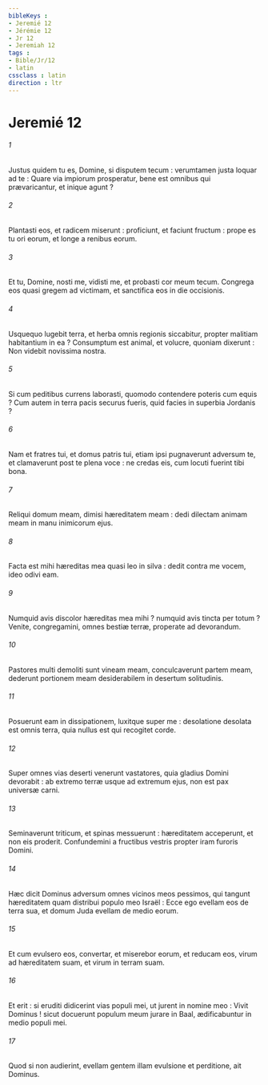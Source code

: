 ```yaml
---
bibleKeys : 
- Jeremié 12
- Jérémie 12
- Jr 12
- Jeremiah 12
tags : 
- Bible/Jr/12
- latin
cssclass : latin
direction : ltr
---
```


# Jeremié 12

###### 1
Justus quidem tu es, Domine, si disputem tecum : verumtamen justa loquar ad te : Quare via impiorum prosperatur, bene est omnibus qui prævaricantur, et inique agunt ?
###### 2
Plantasti eos, et radicem miserunt : proficiunt, et faciunt fructum : prope es tu ori eorum, et longe a renibus eorum.
###### 3
Et tu, Domine, nosti me, vidisti me, et probasti cor meum tecum. Congrega eos quasi gregem ad victimam, et sanctifica eos in die occisionis.
###### 4
Usquequo lugebit terra, et herba omnis regionis siccabitur, propter malitiam habitantium in ea ? Consumptum est animal, et volucre, quoniam dixerunt : Non videbit novissima nostra.
###### 5
Si cum peditibus currens laborasti, quomodo contendere poteris cum equis ? Cum autem in terra pacis securus fueris, quid facies in superbia Jordanis ?
###### 6
Nam et fratres tui, et domus patris tui, etiam ipsi pugnaverunt adversum te, et clamaverunt post te plena voce : ne credas eis, cum locuti fuerint tibi bona.
###### 7
Reliqui domum meam, dimisi hæreditatem meam : dedi dilectam animam meam in manu inimicorum ejus.
###### 8
Facta est mihi hæreditas mea quasi leo in silva : dedit contra me vocem, ideo odivi eam.
###### 9
Numquid avis discolor hæreditas mea mihi ? numquid avis tincta per totum ? Venite, congregamini, omnes bestiæ terræ, properate ad devorandum.
###### 10
Pastores multi demoliti sunt vineam meam, conculcaverunt partem meam, dederunt portionem meam desiderabilem in desertum solitudinis.
###### 11
Posuerunt eam in dissipationem, luxitque super me : desolatione desolata est omnis terra, quia nullus est qui recogitet corde.
###### 12
Super omnes vias deserti venerunt vastatores, quia gladius Domini devorabit : ab extremo terræ usque ad extremum ejus, non est pax universæ carni.
###### 13
Seminaverunt triticum, et spinas messuerunt : hæreditatem acceperunt, et non eis proderit. Confundemini a fructibus vestris propter iram furoris Domini.
###### 14
Hæc dicit Dominus adversum omnes vicinos meos pessimos, qui tangunt hæreditatem quam distribui populo meo Israël : Ecce ego evellam eos de terra sua, et domum Juda evellam de medio eorum.
###### 15
Et cum evulsero eos, convertar, et miserebor eorum, et reducam eos, virum ad hæreditatem suam, et virum in terram suam.
###### 16
Et erit : si eruditi didicerint vias populi mei, ut jurent in nomine meo : Vivit Dominus ! sicut docuerunt populum meum jurare in Baal, ædificabuntur in medio populi mei.
###### 17
Quod si non audierint, evellam gentem illam evulsione et perditione, ait Dominus.
